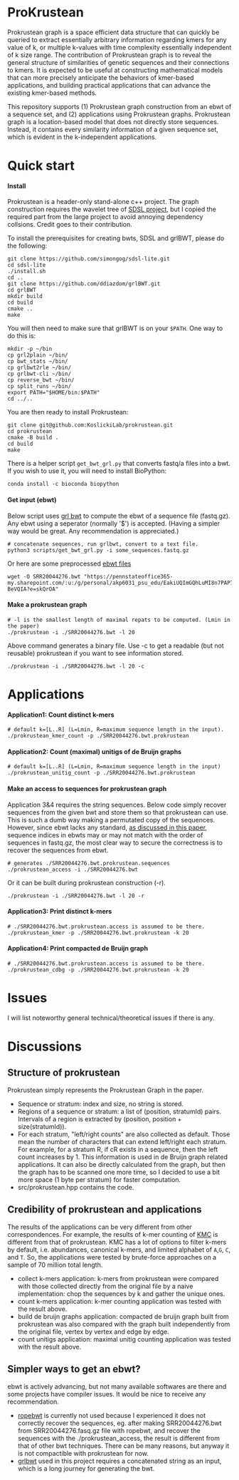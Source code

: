 # ProKrustean

Prokrustean graph is a space efficient data structure that can quickly be queried to extract essentially arbitrary information regarding kmers for any value of k, or multiple k-values with time complexity essentially independent of k size range. The contribution of Prokrustean graph is to reveal the general structure of similarities of genetic sequences and their connections to kmers. It is expected to be useful at constructing mathematical models that can more precisely anticipate the behaviors of kmer-based applications, and building practical applications that can advance the existing kmer-based methods.

This repository supports (1) Prokrustean graph construction from an ebwt of a sequence set, and (2) applications using Prokrustean graphs. 
Prokrustean graph is a location-based model that does not directly store sequences. Instead, it contains every similarity information of a given sequence set, which is evident in the k-independent applications.

# Quick start
#### Install
Prokrustean is a header-only stand-alone c++ project. The graph construction requires the wavelet tree of [SDSL project](https://github.com/simongog/sdsl-lite), but I copied the required part from the large project to avoid annoying dependency collsions. Credit goes to their contribution.

To install the prerequisites for creating bwts, SDSL and grlBWT, please do the following:
```
git clone https://github.com/simongog/sdsl-lite.git
cd sdsl-lite
./install.sh
cd ..
git clone https://github.com/ddiazdom/grlBWT.git
cd grlBWT
mkdir build
cd build
cmake ..
make
```
You will then need to make sure that grlBWT is on your `$PATH`. One way to do this is:
```
mkdir -p ~/bin
cp grl2plain ~/bin/
cp bwt_stats ~/bin/
cp grlbwt2rle ~/bin/
cp grlbwt-cli ~/bin/
cp reverse_bwt ~/bin/
cp split_runs ~/bin/
export PATH="$HOME/bin:$PATH"
cd ../..
```

You are then ready to install Prokrustean:

```
git clone git@github.com:KoslickiLab/prokrustean.git
cd prokrustean
cmake -B build .
cd build
make
```
There is a helper script `get_bwt_grl.py` that converts fastq/a files into a bwt. If you wish to use it, you will need to install BioPython:
```
conda install -c bioconda biopython
```

#### Get input (ebwt)
Below script uses [grl bwt](https://github.com/ddiazdom/grlBWT) to compute the ebwt of a sequence file (fastq.gz). Any ebwt using a seperator (normally '$') is accepted. (Having a simpler way would be great. Any recommendation is appreciated.)
```
# concatenate sequences, run grlbwt, convert to a text file.
python3 scripts/get_bwt_grl.py -i some_sequences.fastq.gz
```

Or here are some preprocessed [ebwt files](https://pennstateoffice365-my.sharepoint.com/:f:/g/personal/akp6031_psu_edu/EpeyylRQoyhAmi60bt8ne3IBaTDVXzsdVVB8ODAKZ0CPRw?e=dCw1Oi) 
```
wget -O SRR20044276.bwt "https://pennstateoffice365-my.sharepoint.com/:u:/g/personal/akp6031_psu_edu/EakiUQImGQhLuMI8n7PAPIIBda3Qje88lVxqcy5-BeVQIA?e=skQrOA"
```

#### Make a prokrustean graph
```
# -l is the smallest length of maximal repats to be computed. (Lmin in the paper)
./prokrustean -i ./SRR20044276.bwt -l 20
```
Above command generates a binary file. Use -c to get a readable (but not reusable) prokrustean if you want to see information stored.
```
./prokrustean -i ./SRR20044276.bwt -l 20 -c
```
# Applications

#### Application1: Count distinct k-mers
```
# default k=[L..R] (L=Lmin, R=maximum sequence length in the input).
./prokrustean_kmer_count -p ./SRR20044276.bwt.prokrustean
```

#### Application2: Count (maximal) unitigs of de Bruijn graphs
```
# default k=[L..R] (L=Lmin, R=maximum sequence length in the input)
./prokrustean_unitig_count -p ./SRR20044276.bwt.prokrustean
```

#### Make an access to sequences for prokrustean graph
Application 3&4 requires the string sequences. Below code simply recover sequences from the given bwt and store them so that prokrustean can use. This is such a dumb way making a permutated copy of the sequences. However, since ebwt lacks any standard,  [as discussed in this paper](https://arxiv.org/abs/2202.13235), sequence indices in ebwts may or may not match with the order of sequences in fastq.gz, the most clear way to secure the correctness is to recover the sequences from ebwt.
```
# generates ./SRR20044276.bwt.prokrustean.sequences 
./prokrustean_access -i ./SRR20044276.bwt
```  
Or it can be built during prokrustean construction (-r).
```
./prokrustean -i ./SRR20044276.bwt -l 20 -r
```
#### Application3: Print distinct k-mers
```
# ./SRR20044276.bwt.prokrustean.access is assumed to be there.
./prokrustean_kmer -p ./SRR20044276.bwt.prokrustean -k 20
```
#### Application4: Print compacted de Bruijn graph
```
# ./SRR20044276.bwt.prokrustean.access is assumed to be there.
./prokrustean_cdbg -p ./SRR20044276.bwt.prokrustean -k 20
```
# Issues
I will list noteworthy general technical/theoretical issues if there is any.

# Discussions
## Structure of prokrustean
Prokrustean simply represents the Prokrustean Graph in the paper. 
* Sequence or stratum: index and size, no string is stored.
* Regions of a sequence or stratum: a list of (position, stratumId) pairs. Intervals of a region is extracted by (position, position + size(stratumId)).
* For each stratum, "left/right counts" are also collected as default. Those mean the number of characters that can extend left/right each stratum. For example, for a stratum R, if cR exists in a sequence, then the left count increases by 1. This information is used in de Bruijn graph related applications. It can also be directly calculated from the graph, but then the graph has to be scanned one more time, so I decided to use a bit more space (1 byte per stratum) for faster computation.  
* src/prokrustean.hpp contains the code. 

## Credibility of prokrustean and applications
The results of the applications can be very different from other correspondences. For example, the results of k-mer counting of [KMC](https://github.com/refresh-bio/KMC) is different from that of prokrustean. KMC has a lot of options to filter k-mers by default, i.e. abundances, canonical k-mers, and limited alphabet of `A`,`G`, `C`, and `T`. So, the applications were tested by brute-force approaches on a sample of 70 million total length.
* collect k-mers application: k-mers from prokrustean were compared with those collected directly from the original file by a naive implementation: chop the sequences by k and gather the unique ones.
* count k-mers application: k-mer counting application was tested with the result above.
* build de bruijn graphs application:  compacted de bruijn graph built from prokrustean was also compared with the graph built independently from the original file, vertex by vertex and edge by edge.
* count unitigs application:  maximal unitig counting application was tested with the result above.

## Simpler ways to get an ebwt?
ebwt is actively advancing, but not many available softwares are there and some projects have compiler issues. It would be nice to receive any recommendation.
* [ropebwt](https://github.com/lh3/ropebwt2/blob/master/main.c) is currently not used because I experienced it does not correctly recover the sequences, eg. after making SRR20044276.bwt from SRR20044276.fasq.gz file with ropebwt, and recover the sequences with the ./prokrustean_access, the result is different from that of other bwt techniques. There can be many reasons, but anyway it is not compactible with prokrustean for now.
* [grlbwt](https://github.com/ddiazdom/grlBWT) used in this project requires a concatenated string as an input, which is a long journey for generating the bwt. 

